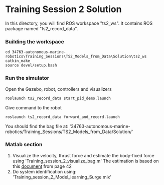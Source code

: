 # Training Session 2 Solution

In this directory, you will find ROS workspace "ts2_ws". It contains ROS package named "ts2_record_data".

### Building the workspace

```
cd 34763-autonomous-marine-robotics\Training_Sessions\TS2_Models_from_Data\Solution\ts2_ws
catkin_make
source devel/setup.bash
```

### Run the simulator

Open the Gazebo, robot, controllers and visualizers
```
roslaunch ts2_record_data start_pid_demo.launch
```

Give command to the robot
```
roslaunch ts2_record_data forward_and_record.launch
```

You should find the bag file at: '34763-autonomous-marine-robotics/Training_Sessions/TS2_Models_from_Data/Solution/'

### Matlab section

1. Visualize the velocity, thrust force and estimate the body-fixed force using 'Training_session_2_visualize_bag.m' 
   The estimation is based on this [document](https://learn.inside.dtu.dk/d2l/common/dialogs/quickLink/quickLink.d2l?ou=187463&type=content&rcode=dtu-539439) from page 42
2. Do system identification using: 'Training_session_2_Model_learning_Surge.mlx' 


